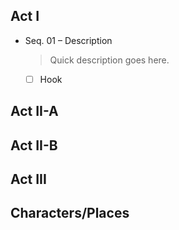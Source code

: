 ## Act I

- Seq. 01 – Description
    > Quick description goes here.
    * [ ] Hook

## Act II-A


## Act II-B


## Act III


## Characters/Places


